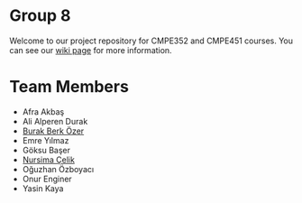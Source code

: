 # Group 8

Welcome to our project repository for CMPE352 and CMPE451 courses. You can see our [wiki page](https://github.com/bounswe/bounswe2020group8/wiki) for more information.

# Team Members

* Afra Akbaş
* Ali Alperen Durak
* [Burak Berk Özer](https://github.com/bounswe/bounswe2020group8/wiki/Burak-Berk-Özer)
* Emre Yılmaz
* Göksu Başer
* [Nursima Çelik](https://github.com/bounswe/bounswe2020group8/wiki/Nursima-%C3%87elik-(Communicator))
* Oğuzhan Özboyacı
* Onur Enginer
* Yasin Kaya
